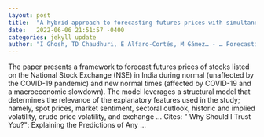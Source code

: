 ```yaml
---
layout: post
title:  "A hybrid approach to forecasting futures prices with simultaneous consideration of optimality in ensemble feature selection and advanced artificial intelligence"
date:   2022-06-06 21:51:57 -0400
categories: jekyll update
author: "I Ghosh, TD Chaudhuri, E Alfaro-Cortés, M Gámez… - … Forecasting and Social …, 2022"
---
```

The paper presents a framework to forecast futures prices of stocks listed on the National Stock Exchange (NSE) in India during normal (unaffected by the COVID-19 pandemic) and new normal times (affected by COVID-19 and a macroeconomic slowdown). The model leverages a structural model that determines the relevance of the explanatory features used in the study; namely, spot prices, market sentiment, sectoral outlook, historic and implied volatility, crude price volatility, and exchange …
Cites: ‪" Why Should I Trust You?": Explaining the Predictions of Any …‬  